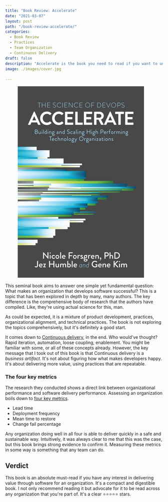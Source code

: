 ```yaml
---
title: "Book Review: Accelerate"
date: "2021-03-07"
layout: post
path: "/book-review-accelerate/"
categories:
  - Book Review
  - Practices 
  - Team Organization
  - Continuous Delivery
draft: false
description: "Accelerate is the book you need to read if you want to understand why continuous delivery is a tool for companies to deliver better results"
image: ./images/cover.jpg

---
```


<figure class="figure">
  <img src="./images/cover.jpg" alt="Accelerate" />
</figure>

This seminal book aims to answer one simple yet fundamental question: What makes an organization that develops software successful? This is a topic that has been explored in depth by many, many authors. The key difference is the comprehensive body of research that the authors have compiled. Like, they're using actual science for this, man.

As could be expected, it is a mixture of product development, practices, organizational alignment, and technical practices. The book is not exploring the topics comprehensively, but it's definitely a good start. 

It comes down to [Continuous delivery](https://continuousdelivery.com/), in the end. Who would've thought? Rapid iteration, automation, loose coupling, enablement. You might be familiar with some, or all of these concepts already. However, the key message that I took out of this book is that Continuous delivery is a _business artifact_. It's not about figuring how what makes developers happy. It's about delivering more value, using practices that are repeatable.

### The four key metrics

The research they conducted shows a direct link between organizational performance and software delivery performance. Assessing an organization boils down to [four key metrics](https://www.thoughtworks.com/radar/techniques/four-key-metrics).

- Lead time
- Deployment frequency
- Mean time to restore
- Change fail percentage

Any organization doing well in all four is able to deliver quickly in a safe and sustainable way. Intuitively, it was always clear to me that this was the case, but this book brings strong evidence to confirm it. Measuring these metrics in some way is something that any team can do.

## Verdict

This book is an absolute must-read if you have any interest in delivering value through software for an organization. It's a compact and digestible book. I not only recommend reading it but advocate for it to be read across any organization that you're part of. It's a clear ⭐⭐⭐⭐⭐ stars.
